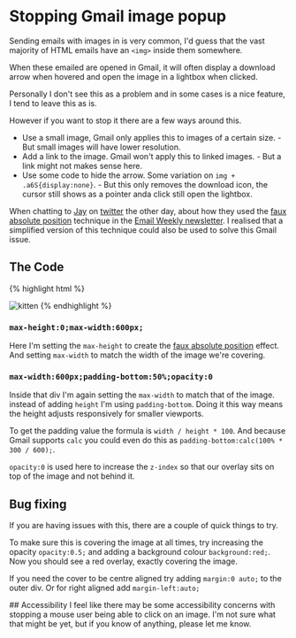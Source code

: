 # Stopping Gmail image popup

Sending emails with images in is very common, I'd guess that the vast majority of HTML emails have an `<img>` inside them somewhere.

When these emailed are opened in Gmail, it will often display a download arrow when hovered and open the image in a lightbox when clicked.

Personally I don't see this as a problem and in some cases is a nice feature, I tend to leave this as is.

However if you want to stop it there are a few ways around this.  
* Use a small image, Gmail only applies this to images of a certain size. - But small images will have lower resolution.
* Add a link to the image.  Gmail won't apply this to linked images. - But a link might not makes sense here.
* Use some code to hide the arrow. Some variation on `img + .a6S{display:none}`. - But this only removes the download icon, the cursor still shows as a pointer anda click still open the lightbox.

When chatting to [Jay](https://twitter.com/emailjay_) on [twitter](https://twitter.com/M_J_Robbins/status/1276554228710989825) the other day, about how they used the [faux absolute position](../email-enhancements/faux-absolute-position) technique in the [Email Weekly newsletter](http://emailweekly.co/). I realised that a simplified version of this  technique could also be used to solve this Gmail issue.

## The Code
{% highlight html %}
<div style="max-height:0;max-width:600px;">
  <div style="max-width:600px;padding-bottom:50%;opacity:0"></div>
</div>
<img src="https://placekitten.com/600/300" alt="kitten" style="max-width:100%;">
{% endhighlight %}

### `max-height:0;max-width:600px;`
Here I'm setting the `max-height` to create the [faux absolute position](../email-enhancements/faux-absolute-position) effect. And setting `max-width` to match the width of the image we're covering.

### `max-width:600px;padding-bottom:50%;opacity:0`
Inside that div I'm again setting the `max-width` to match that of the image.  instead of adding `height` I'm using `padding-bottom`.  Doing it this way means the height adjusts responsively for smaller viewports.  

To get the padding value the formula is `width / height * 100`.  And because Gmail supports `calc` you could even do this as `padding-bottom:calc(100% * 300 / 600);`.

`opacity:0` is used here to increase the `z-index` so that our overlay sits on top of the image and not behind it.


## Bug fixing
If you are having issues with this, there are a couple of quick things to try.

To make sure this is covering the image at all times, try increasing the opacity `opacity:0.5;` and adding a background colour `background:red;`. Now you should see a red overlay, exactly covering the image.

If you need the cover to be centre aligned try adding `margin:0 auto;` to the outer div.  Or for right aligned add `margin-left:auto;`

## Accessibility
I feel like there may be some accessibility concerns with stopping a mouse user being able to click on an image.   I'm not sure what that might be yet, but if you know of anything, please let me know.

